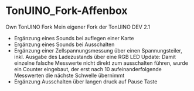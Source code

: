# TonUINO_Fork-Affenbox
Own TonUINO Fork
Mein eigener Fork der TonUINO DEV 2.1
- Ergänzung eines Sounds bei auflegen einer Karte 
- Ergänzung eines Sounds bei Ausschalten
- Ergänzung einer Zellspannungsmessung über einen Spannungsteiler, inkl. Ausgabe des Ladezustands über eine RGB LED
    Update: Damit einzelne falsche Messwerte nicht direkt zum ausschalten führen, wurde ein Counter eingebaut, der erst nach 10     aufeinanderfolgende Messwerten     die nächste Schwelle übernimmt 
- Ergänzung Ausschalten über langen druck auf Pause Taste

